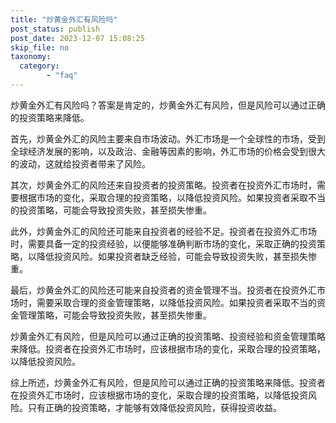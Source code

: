 ```yaml
---
title: "炒黄金外汇有风险吗"
post_status: publish
post_date: 2023-12-07 15:08:25
skip_file: no
taxonomy:
  category:
        - "faq"
---
```


炒黄金外汇有风险吗？答案是肯定的，炒黄金外汇有风险，但是风险可以通过正确的投资策略来降低。

首先，炒黄金外汇的风险主要来自市场波动。外汇市场是一个全球性的市场，受到全球经济发展的影响，以及政治、金融等因素的影响，外汇市场的价格会受到很大的波动，这就给投资者带来了风险。

其次，炒黄金外汇的风险还来自投资者的投资策略。投资者在投资外汇市场时，需要根据市场的变化，采取合理的投资策略，以降低投资风险。如果投资者采取不当的投资策略，可能会导致投资失败，甚至损失惨重。

此外，炒黄金外汇的风险还可能来自投资者的经验不足。投资者在投资外汇市场时，需要具备一定的投资经验，以便能够准确判断市场的变化，采取正确的投资策略，以降低投资风险。如果投资者缺乏经验，可能会导致投资失败，甚至损失惨重。

最后，炒黄金外汇的风险还可能来自投资者的资金管理不当。投资者在投资外汇市场时，需要采取合理的资金管理策略，以降低投资风险。如果投资者采取不当的资金管理策略，可能会导致投资失败，甚至损失惨重。

炒黄金外汇有风险，但是风险可以通过正确的投资策略、投资经验和资金管理策略来降低。投资者在投资外汇市场时，应该根据市场的变化，采取合理的投资策略，以降低投资风险。

综上所述，炒黄金外汇有风险，但是风险可以通过正确的投资策略来降低。投资者在投资外汇市场时，应该根据市场的变化，采取合理的投资策略，以降低投资风险。只有正确的投资策略，才能够有效降低投资风险，获得投资收益。

